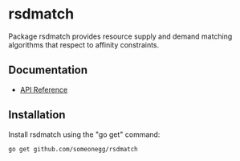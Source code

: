 rsdmatch
========

Package rsdmatch provides resource supply and demand matching algorithms that respect to affinity constraints.

Documentation
-------------

- [API Reference](http://godoc.org/github.com/someonegg/rsdmatch)

Installation
------------

Install rsdmatch using the "go get" command:

    go get github.com/someonegg/rsdmatch
